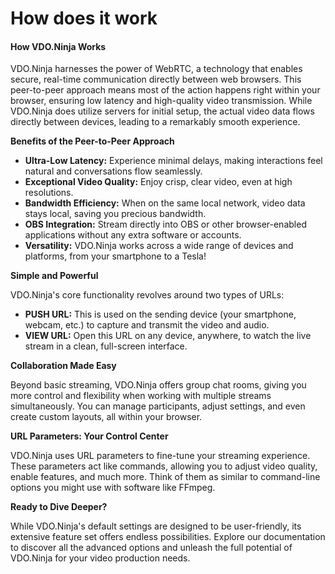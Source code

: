 # How does it work

#### How VDO.Ninja Works

VDO.Ninja harnesses the power of WebRTC, a technology that enables secure, real-time communication directly between web browsers. This peer-to-peer approach means most of the action happens right within your browser, ensuring low latency and high-quality video transmission. While VDO.Ninja does utilize servers for initial setup, the actual video data flows directly between devices, leading to a remarkably smooth experience.

**Benefits of the Peer-to-Peer Approach**

* **Ultra-Low Latency:** Experience minimal delays, making interactions feel natural and conversations flow seamlessly.
* **Exceptional Video Quality:** Enjoy crisp, clear video, even at high resolutions.
* **Bandwidth Efficiency:** When on the same local network, video data stays local, saving you precious bandwidth.
* **OBS Integration:** Stream directly into OBS or other browser-enabled applications without any extra software or accounts.
* **Versatility:** VDO.Ninja works across a wide range of devices and platforms, from your smartphone to a Tesla!

**Simple and Powerful**

VDO.Ninja's core functionality revolves around two types of URLs:

* **PUSH URL:** This is used on the sending device (your smartphone, webcam, etc.) to capture and transmit the video and audio.
* **VIEW URL:** Open this URL on any device, anywhere, to watch the live stream in a clean, full-screen interface.

**Collaboration Made Easy**

Beyond basic streaming, VDO.Ninja offers group chat rooms, giving you more control and flexibility when working with multiple streams simultaneously. You can manage participants, adjust settings, and even create custom layouts, all within your browser.

**URL Parameters: Your Control Center**

VDO.Ninja uses URL parameters to fine-tune your streaming experience. These parameters act like commands, allowing you to adjust video quality, enable features, and much more. Think of them as similar to command-line options you might use with software like FFmpeg.

**Ready to Dive Deeper?**

While VDO.Ninja's default settings are designed to be user-friendly, its extensive feature set offers endless possibilities. Explore our documentation to discover all the advanced options and unleash the full potential of VDO.Ninja for your video production needs.
